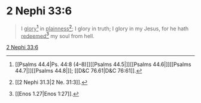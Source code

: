 # 2 Nephi 33:6

> I <u>glory</u>[^a] in <u>plainness</u>[^b]; I glory in truth; I glory in my Jesus, for he hath <u>redeemed</u>[^c] my soul from hell.

[2 Nephi 33:6](https://www.churchofjesuschrist.org/study/scriptures/bofm/2-ne/33?lang=eng&id=p6#p6)


[^a]: [[Psalms 44.4|Ps. 44:8 (4–8)]][[Psalms 44.5|]][[Psalms 44.6|]][[Psalms 44.7|]][[Psalms 44.8|]]; [[D&C 76.61|D&C 76:61]].  
[^b]: [[2 Nephi 31.3|2 Ne. 31:3]].  
[^c]: [[Enos 1.27|Enos 1:27]].  
